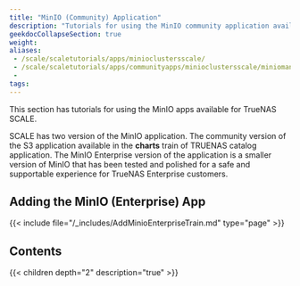```yaml
---
title: "MinIO (Community) Application"
description: "Tutorials for using the MinIO community application available for TrueNAS SCALE."
geekdocCollapseSection: true
weight:
aliases: 
 - /scale/scaletutorials/apps/minioclustersscale/
 - /scale/scaletutorials/apps/communityapps/minioclustersscale/miniomanualupdate/
 - 
tags:
---
```


This section has tutorials for using the MinIO apps available for TrueNAS SCALE.

SCALE has two version of the MinIO application. 
The community version of the S3 application available in the **charts** train of TRUENAS catalog application. 
The MinIO Enterprise version of the application is a smaller version of MinIO that has been tested and polished for a safe and supportable experience for TrueNAS Enterprise customers. 

## Adding the MinIO (Enterprise) App

{{< include file="/_includes/AddMinioEnterpriseTrain.md" type="page" >}}

## Contents

{{< children depth="2" description="true" >}}
